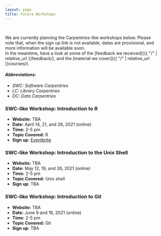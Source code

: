 ```yaml
---
layout: page
title: Future Workshops
---
```


<br/>

We are currently planning the Carpentries-like workshops below.
Please note that, when the sign up link is not available, dates are provisional, and more information will be available soon. <br/>
In the meantime, have a look at some of the [feedback we received]({{ "/" | relative_url }}feedback/), and the [material we cover]({{ "/" | relative_url }}courses/).


#### *Abbreviations:*
* *SWC: Software Carpentries*
* *LC: Library Carpentries*
* *DC: Data Carpentries*


### SWC-like Workshop: Introduction to R

* **Website:** TBA
* **Date:** April 14, 21, and 28, 2021 (online)
* **Time:** 2-5 pm
* **Topic Covered:** R
* **Sign up**: [Eventbrite](https://www.eventbrite.com/e/introduction-to-r-a-software-carpentry-like-course-tickets-146888099259)


### SWC-like Workshop: Introduction to the Unix Shell

* **Website:** TBA
* **Date:** May 12, 19, and 26, 2021 (online)
* **Time:** 2-5 pm
* **Topic Covered:** Unix shell
* **Sign up**: TBA


### SWC-like Workshop: Introduction to Git

* **Website:** TBA
* **Date:** June 9 and 16, 2021 (online)
* **Time:** 2-5 pm
* **Topic Covered:** Git
* **Sign up**: TBA





